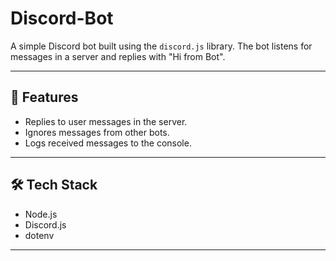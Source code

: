 # Discord-Bot


A simple Discord bot built using the `discord.js` library. The bot listens for messages in a server and replies with "Hi from Bot".

---

## 🚀 Features

- Replies to user messages in the server.
- Ignores messages from other bots.
- Logs received messages to the console.

---

## 🛠️ Tech Stack

- Node.js
- Discord.js
- dotenv

---


